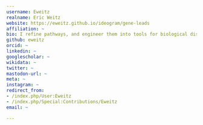 ```yaml
---
username: Eweitz
realname: Eric Weitz
website: https://eweitz.github.io/ideogram/gene-leads
affiliation: ~
bio: I refine pathways, and engineer them into tools for biological discovery. My contributions are mostly systematic graphical and data improvements.  Lately, I have created a number of new pathways, sourced directly from literature (https://pfocr.wikipathways.org/), and other pathway databases.  The quick and open (https://www.wikipathways.org/contribute.html) nature of WikiPathways is delightful. I also incorporate pathways into Gene Leads Ideogram (https://eweitz.github.io/ideogram/gene-leads), a reuseable web component I've been developing to enrich gene search.
github: eweitz
orcid: ~
linkedin: ~
googlescholar: ~
wikidata: ~
twitter: ~
mastodon-url: ~
meta: ~
instagram: ~
redirect_from:
- /index.php/User:Eweitz
- /index.php/Special:Contributions/Eweitz
email: ~

---
```

